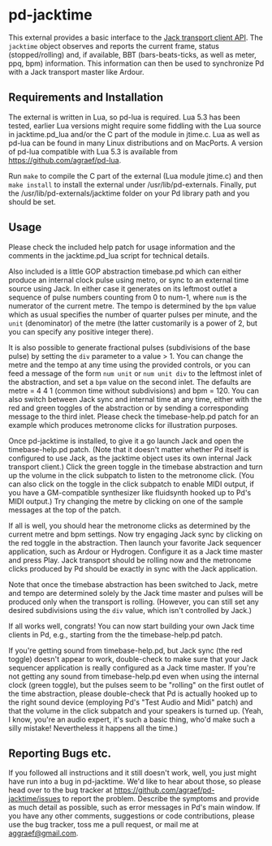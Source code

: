 # pd-jacktime

This external provides a basic interface to
the [Jack transport client API][1]. The `jacktime` object observes and
reports the current frame, status (stopped/rolling) and, if available, BBT
(bars-beats-ticks, as well as meter, ppq, bpm) information. This information
can then be used to synchronize Pd with a Jack transport master like Ardour.

[1]: http://jackaudio.org/files/docs/html/transport-design.html

## Requirements and Installation

The external is written in Lua, so pd-lua is required. Lua 5.3 has been
tested, earlier Lua versions might require some fiddling with the Lua source
in jacktime.pd_lua and/or the C part of the module in jtime.c. Lua as well as
pd-lua can be found in many Linux distributions and on MacPorts. A version of
pd-lua compatible with Lua 5.3 is available
from <https://github.com/agraef/pd-lua>.

Run `make` to compile the C part of the external (Lua module jtime.c) and then
`make install` to install the external under /usr/lib/pd-externals. Finally,
put the /usr/lib/pd-externals/jacktime folder on your Pd library path and you
should be set.

## Usage

Please check the included help patch for usage information and the comments in
the jacktime.pd_lua script for technical details.

Also included is a little GOP abstraction timebase.pd which can either produce
an internal clock pulse using metro, or sync to an external time source using
Jack. In either case it generates on its leftmost outlet a sequence of pulse
numbers counting from 0 to num-1, where `num` is the numerator of the current
metre. The tempo is determined by the `bpm` value which as usual specifies the
number of quarter pulses per minute, and the `unit` (denominator) of the metre
(the latter customarily is a power of 2, but you can specify any positive
integer there).

It is also possible to generate fractional pulses (subdivisions of the base
pulse) by setting the `div` parameter to a value > 1. You can change the metre
and the tempo at any time using the provided controls, or you can feed a
message of the form `num unit` or `num unit div` to the leftmost inlet of the
abstraction, and set a `bpm` value on the second inlet. The defaults are metre
= 4 4 1 (common time without subdivisions) and bpm = 120. You can also switch
between Jack sync and internal time at any time, either with the red and green
toggles of the abstraction or by sending a corresponding message to the third
inlet. Please check the timebase-help.pd patch for an example which produces
metronome clicks for illustration purposes.

Once pd-jacktime is installed, to give it a go launch Jack and open the
timebase-help.pd patch. (Note that it doesn't matter whether Pd itself is
configured to use Jack, as the jacktime object uses its own internal Jack
transport client.) Click the green toggle in the timebase abstraction and turn
up the volume in the click subpatch to listen to the metronome click. (You can
also click on the toggle in the click subpatch to enable MIDI output, if you
have a GM-compatible synthesizer like fluidsynth hooked up to Pd's MIDI
output.) Try changing the metre by clicking on one of the sample messages at
the top of the patch.

If all is well, you should hear the metronome clicks as determined by the
current metre and bpm settings. Now try engaging Jack sync by clicking on the
red toggle in the abstraction. Then launch your favorite Jack sequencer
application, such as Ardour or Hydrogen. Configure it as a Jack time master
and press Play. Jack transport should be rolling now and the metronome clicks
produced by Pd should be exactly in sync with the Jack application.

Note that once the timebase abstraction has been switched to Jack, metre and
tempo are determined solely by the Jack time master and pulses will be
produced only when the transport is rolling. (However, you can still set any
desired subdivisions using the `div` value, which isn't controlled by Jack.)

If all works well, congrats! You can now start building your own Jack time
clients in Pd, e.g., starting from the the timebase-help.pd patch.

If you're getting sound from timebase-help.pd, but Jack sync (the red toggle)
doesn't appear to work, double-check to make sure that your Jack sequencer
application is really configured as a Jack time master. If you're not getting
any sound from timebase-help.pd even when using the internal clock (green
toggle), but the pulses seem to be "rolling" on the first outlet of the time
abstraction, please double-check that Pd is actually hooked up to the right
sound device (employing Pd's "Test Audio and Midi" patch) and that the volume
in the click subpatch and your speakers is turned up. (Yeah, I know, you're an
audio expert, it's such a basic thing, who'd make such a silly mistake!
Nevertheless it happens all the time.)

## Reporting Bugs etc.

If you followed all instructions and it still doesn't work, well, you just
might have run into a bug in pd-jacktime. We'd like to hear about those, so
please head over to the bug tracker
at <https://github.com/agraef/pd-jacktime/issues> to report the
problem. Describe the symptoms and provide as much detail as possible, such as
error messages in Pd's main window. If you have any other comments,
suggestions or code contributions, please use the bug tracker, toss me a pull
request, or mail me at <aggraef@gmail.com>.
